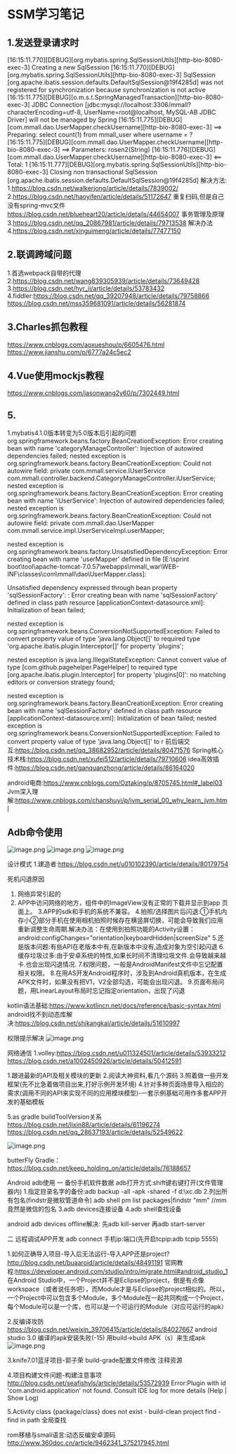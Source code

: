 # SSM学习笔记
## 1.发送登录请求时
[16:15:11.770][DEBUG][org.mybatis.spring.SqlSessionUtils][http-bio-8080-exec-3] Creating a new SqlSession
[16:15:11.770][DEBUG][org.mybatis.spring.SqlSessionUtils][http-bio-8080-exec-3] SqlSession [org.apache.ibatis.session.defaults.DefaultSqlSession@19f4285d] was not registered for synchronization because synchronization is not active
[16:15:11.775][DEBUG][o.m.s.t.SpringManagedTransaction][http-bio-8080-exec-3] JDBC Connection [jdbc:mysql://localhost:3306/mmall?characterEncoding=utf-8, UserName=root@localhost, MySQL-AB JDBC Driver] will not be managed by Spring
[16:15:11.775][DEBUG][com.mmall.dao.UserMapper.checkUsername][http-bio-8080-exec-3] ==>  Preparing: select count(1) from mmall_user where username = ? 
[16:15:11.775][DEBUG][com.mmall.dao.UserMapper.checkUsername][http-bio-8080-exec-3] ==> Parameters: rosen2(String)
[16:15:11.776][DEBUG][com.mmall.dao.UserMapper.checkUsername][http-bio-8080-exec-3] <==      Total: 1
[16:15:11.777][DEBUG][org.mybatis.spring.SqlSessionUtils][http-bio-8080-exec-3] Closing non transactional SqlSession [org.apache.ibatis.session.defaults.DefaultSqlSession@19f4285d]
解决方法:
1.https://blog.csdn.net/walkerjong/article/details/7839002/
2.https://blog.csdn.net/haoyifen/article/details/51172647  重复扫码,但是自己没有spring-mvc文件
https://blog.csdn.net/blueheart20/article/details/44654007  事务管理及原理
3.https://blog.csdn.net/qq_20867981/article/details/79713538 解决办法
4.https://blog.csdn.net/xinguimeng/article/details/77477150
## 2.联调跨域问题
1.首选webpack自带的代理
2.https://blog.csdn.net/wang839305939/article/details/73649428
3.https://blog.csdn.net/hyr_ii/article/details/53783432
4.fiddler:https://blog.csdn.net/qq_39207948/article/details/79758866
https://blog.csdn.net/mss359681091/article/details/56281874
## 3.Charles抓包教程
https://www.cnblogs.com/aoxueshou/p/6605476.html
https://www.jianshu.com/p/6777a24c5ec2
## 4.Vue使用mockjs教程
https://www.cnblogs.com/jasonwang2y60/p/7302449.html
## 5.
1.mybatis4.1.0版本转变为5.0版本后引起的问题
org.springframework.beans.factory.BeanCreationException: Error creating bean with name 'categoryManageController': Injection of autowired dependencies failed; 
nested exception is org.springframework.beans.factory.BeanCreationException: Could not autowire field: private com.mmall.service.IUserService com.mmall.controller.backend.CategoryManageController.iUserService; 
nested exception is org.springframework.beans.factory.BeanCreationException: Error creating bean with name 'iUserService': Injection of autowired dependencies failed; 
nested exception is org.springframework.beans.factory.BeanCreationException: Could not autowire field: private com.mmall.dao.UserMapper com.mmall.service.impl.UserServiceImpl.userMapper; 

nested exception is org.springframework.beans.factory.UnsatisfiedDependencyException: Error creating bean with name 'userMapper' defined 
in file [E:\sprint boot\tool\apache-tomcat-7.0.57\webapps\mmall_war\WEB-INF\classes\com\mmall\dao\UserMapper.class]:

Unsatisfied dependency expressed through bean property 'sqlSessionFactory': : Error creating bean with name 'sqlSessionFactory' defined 
in class path resource [applicationContext-datasource.xml]: Initialization of bean failed; 

nested exception is org.springframework.beans.ConversionNotSupportedException: Failed to convert property value of type 'java.lang.Object[]' to 
required type 'org.apache.ibatis.plugin.Interceptor[]' for property 'plugins'; 

nested exception is java.lang.IllegalStateException: Cannot convert value of type [com.github.pagehelper.PageHelper] to 
required type [org.apache.ibatis.plugin.Interceptor] for property 'plugins[0]': no matching editors or conversion strategy found;

nested exception is org.springframework.beans.factory.BeanCreationException: Error creating bean with name 'sqlSessionFactory' defined 
in class path resource [applicationContext-datasource.xml]: Initialization of bean failed; nested exception is org.springframework.beans.ConversionNotSupportedException: Failed 
to convert property value of type 'java.lang.Object[]' to r
前后端交互:https://blog.csdn.net/qq_38682952/article/details/80471576
Spring核心技术栈:https://blog.csdn.net/xufei512/article/details/79710606
idea高效插件:https://blog.csdn.net/ganquanzhong/article/details/86164020

android电商:https://www.cnblogs.com/Oztaking/p/8705745.html#_label03
Jvm深入理解:https://www.cnblogs.com/chanshuyi/p/jvm_serial_00_why_learn_jvm.html

## Adb命令使用
![image.png](https://upload-images.jianshu.io/upload_images/2636843-efd50e19dde5e2ad.png?imageMogr2/auto-orient/strip%7CimageView2/2/w/1240)
![image.png](https://upload-images.jianshu.io/upload_images/2636843-2391baeaf29addcb.png?imageMogr2/auto-orient/strip%7CimageView2/2/w/1240)
![image.png](https://upload-images.jianshu.io/upload_images/2636843-bbb375ee18596b64.png?imageMogr2/auto-orient/strip%7CimageView2/2/w/1240)



设计模式
1.建造者:https://blog.csdn.net/u010102390/article/details/80179754

死机闪退原因
1. 网络异常引起的
2. APP中访问网络的地方，组件中的ImageView没有正常的下载并显示到app 页面上。
3.APP的sdk和手机的系统不兼容。
4.拍照/选择图片后闪退:①手机内存小②部分手机在使用相机拍照时候存在横竖屏切换，可能会导致我们应用重新调整生命周期.解决办法：在使用到拍照功能的Activity设置：android:configChanges="orientation|keyboardHidden|screenSize"
5.还是版本问题:有些API在老版本中有,在新版本中没有,造成对象为空引起闪退
6.缓存垃圾过多:由于安卓系统的特性,如果长时间不清理垃圾文件.会导致越来越卡.也会出现闪退情况.
7.权限问题，一般是AndroidManifest文件中忘记配置相关权限。
8.在用AS开发Android程序时，涉及到Android真机版本，在生成APK文件时，如果没有把V1，V2全部勾选，可能会出现闪退。
9.页面布局问题，用LinearLayout布局时忘记指定orientation，出现了闪退

kotlin语法基础:https://www.kotlincn.net/docs/reference/basic-syntax.html
android找不到动态库解决:https://blog.csdn.net/shikangkai/article/details/51610997

权限提示解决
![image.png](https://upload-images.jianshu.io/upload_images/2636843-298f567b585ed4a0.png?imageMogr2/auto-orient/strip%7CimageView2/2/w/1240)


网络通信
1.volley:https://blog.csdn.net/u011324501/article/details/53933212
https://blog.csdn.net/a1002450926/article/details/50412591

1.跟进最新的API及相关模块的更新
2.阅读大神资料,看几个源码
3.照着做一些开发框架(先不比急着做项目出来,打好示例开发环境)
4.针对多种页面场景导入相应的需求(调用不同的API来实现不同的应用模块模型)-一套示例基础可用作多套APP开发的基础模板

5.as gradle buildToolVersion关系
https://blog.csdn.net/lixin88/article/details/61196274
https://blog.csdn.net/qq_28637193/article/details/52549622

![image.png](https://upload-images.jianshu.io/upload_images/2636843-69ff46fd0e676d88.png?imageMogr2/auto-orient/strip%7CimageView2/2/w/1240)

butterFly Gradle：https://blog.csdn.net/keep_holding_on/article/details/76188657

Android adb使用
一 备份手机软件数据
adb打开方式:shift键右键打开(文件管理器内)
1.指定目录名字的备份:adb backup -all -apk -shared -f d:\xc.db
2.列出所有包名(findstr是微软管道命令) adb shell pm list packages|findstr "mm"   //mm竟然是微信的包名
3.adb devices连接设备
4.adb shell查找设备

android adb devices offline解决:
先adb kill-server
再adb start-server

二 远程调试APP开发
adb connect 手机ip:端口(先开启tcpip:adb tcpip 5555)

1.如何正确导入项目-导入后无法运行-导入APP还是project? http://blog.csdn.net/buaaroid/article/details/48491191
官网教程:https://developer.android.com/studio/intro/migrate.html#android_studio_1
在Android Studio中，一个Project并不是Eclipse的project，倒是有点像workspace（或者说任务吧），而Module才是与Eclipse的project相似的。所以，一个Project中可以包含多个Module，多个Module在一起共同构成一个Project，每个Module可以是一个库，也可以是一个可运行的Module（对应可运行的apk）

2.反编译攻防
https://blog.csdn.net/weixin_39706415/article/details/84027667
android studio 3.0 编译的apk安装失败(-15)
用build->build APK（s）来生成apk
![image.png](http://upload-images.jianshu.io/upload_images/2636843-f571015e73494834.png?imageMogr2/auto-orient/strip%7CimageView2/2/w/1240)


3.knife7.01蓝牙项目-郭子荣
build-grade配置文件修改
注释资源

4.项目构建文件问题-构建注意事项 http://blog.csdn.net/seafishyls/article/details/53572939
Error:Plugin with id 'com.android.application' not found.
Consult IDE log for more details (Help | Show Log)

5.Activity class {package/class} does not exist  - build-clean project      find -  find in path 全局查找

rom移植与smali语言:动态反编安卓源码 http://www.360doc.cn/article/9462341_375217945.html
